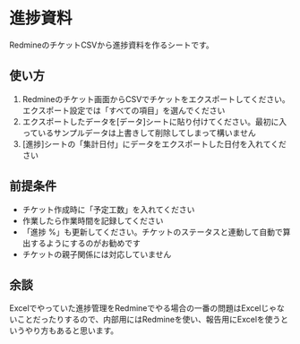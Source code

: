 進捗資料
==========

RedmineのチケットCSVから進捗資料を作るシートです。

使い方
-------

1. Redmineのチケット画面からCSVでチケットをエクスポートしてください。エクスポート設定では「すべての項目」を選んでください
2. エクスポートしたデータを[データ]シートに貼り付けてください。最初に入っているサンプルデータは上書きして削除してしまって構いません
3. [進捗]シートの「集計日付」にデータをエクスポートした日付を入れてください

前提条件
----------

- チケット作成時に「予定工数」を入れてください
- 作業したら作業時間を記録してください
- 「進捗 %」も更新してください。チケットのステータスと連動して自動で算出するようにするのがお勧めです
- チケットの親子関係には対応していません

余談
-----

Excelでやっていた進捗管理をRedmineでやる場合の一番の問題はExcelじゃないことだったりするので、内部用にはRedmineを使い、報告用にExcelを使うというやり方もあると思います。
